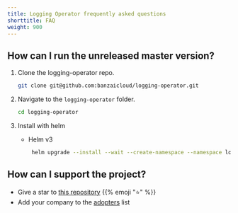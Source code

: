 ```yaml
---
title: Logging Operator frequently asked questions
shorttitle: FAQ
weight: 900
---
```




## How can I run the unreleased master version?

1. Clone the logging-operator repo.

    ```bash
    git clone git@github.com:banzaicloud/logging-operator.git
    ```

1. Navigate to the `logging-operator` folder.

    ```bash
    cd logging-operator
    ```

1. Install with helm

    - Helm v3

        ```bash
         helm upgrade --install --wait --create-namespace --namespace logging logging ./charts/logging-operator --set image.tag=master
        ```

## How can I support the project?

- Give a star to [this repository](https://github.com/banzaicloud/logging-operator) {{% emoji ":star:" %}}
- Add your company to the [adopters](https://github.com/banzaicloud/logging-operator/blob/master/ADOPTERS.md) list
